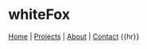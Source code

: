 # whiteFox
[Home](index.html) | [Projects](projects.html) | [About](about.html) | [Contact](contact.html)
{{hr}}